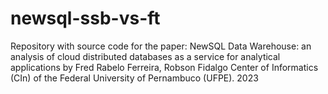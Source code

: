 # newsql-ssb-vs-ft

Repository with source code for the paper:
NewSQL Data Warehouse: an analysis of cloud distributed databases as a service for analytical applications
by Fred Rabelo Ferreira, Robson Fidalgo
Center of Informatics (CIn) of the Federal University of Pernambuco (UFPE).
2023